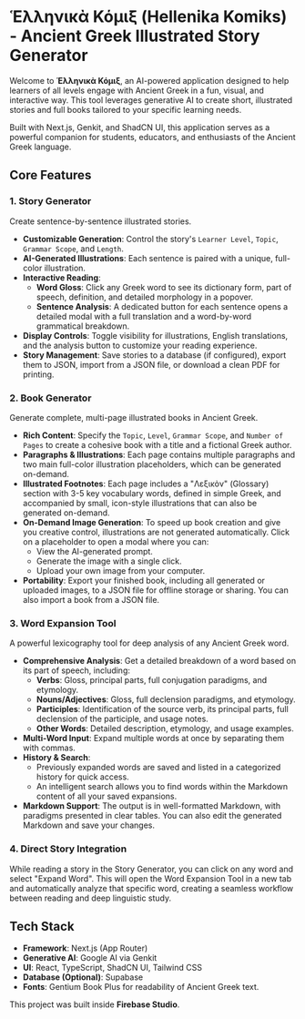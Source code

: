 # Ἑλληνικὰ Κόμιξ (Hellenika Komiks) - Ancient Greek Illustrated Story Generator

Welcome to **Ἑλληνικὰ Κόμιξ**, an AI-powered application designed to help learners of all levels engage with Ancient Greek in a fun, visual, and interactive way. This tool leverages generative AI to create short, illustrated stories and full books tailored to your specific learning needs.

Built with Next.js, Genkit, and ShadCN UI, this application serves as a powerful companion for students, educators, and enthusiasts of the Ancient Greek language.

## Core Features

### 1. Story Generator
Create sentence-by-sentence illustrated stories.
- **Customizable Generation**: Control the story's `Learner Level`, `Topic`, `Grammar Scope`, and `Length`.
- **AI-Generated Illustrations**: Each sentence is paired with a unique, full-color illustration.
- **Interactive Reading**:
    - **Word Gloss**: Click any Greek word to see its dictionary form, part of speech, definition, and detailed morphology in a popover.
    - **Sentence Analysis**: A dedicated button for each sentence opens a detailed modal with a full translation and a word-by-word grammatical breakdown.
- **Display Controls**: Toggle visibility for illustrations, English translations, and the analysis button to customize your reading experience.
- **Story Management**: Save stories to a database (if configured), export them to JSON, import from a JSON file, or download a clean PDF for printing.

### 2. Book Generator
Generate complete, multi-page illustrated books in Ancient Greek.
- **Rich Content**: Specify the `Topic`, `Level`, `Grammar Scope`, and `Number of Pages` to create a cohesive book with a title and a fictional Greek author.
- **Paragraphs & Illustrations**: Each page contains multiple paragraphs and two main full-color illustration placeholders, which can be generated on-demand.
- **Illustrated Footnotes**: Each page includes a "Λεξικὸν" (Glossary) section with 3-5 key vocabulary words, defined in simple Greek, and accompanied by small, icon-style illustrations that can also be generated on-demand.
- **On-Demand Image Generation**: To speed up book creation and give you creative control, illustrations are not generated automatically. Click on a placeholder to open a modal where you can:
    - View the AI-generated prompt.
    - Generate the image with a single click.
    - Upload your own image from your computer.
- **Portability**: Export your finished book, including all generated or uploaded images, to a JSON file for offline storage or sharing. You can also import a book from a JSON file.

### 3. Word Expansion Tool
A powerful lexicography tool for deep analysis of any Ancient Greek word.
- **Comprehensive Analysis**: Get a detailed breakdown of a word based on its part of speech, including:
    - **Verbs**: Gloss, principal parts, full conjugation paradigms, and etymology.
    - **Nouns/Adjectives**: Gloss, full declension paradigms, and etymology.
    - **Participles**: Identification of the source verb, its principal parts, full declension of the participle, and usage notes.
    - **Other Words**: Detailed description, etymology, and usage examples.
- **Multi-Word Input**: Expand multiple words at once by separating them with commas.
- **History & Search**:
    - Previously expanded words are saved and listed in a categorized history for quick access.
    - An intelligent search allows you to find words within the Markdown content of all your saved expansions.
- **Markdown Support**: The output is in well-formatted Markdown, with paradigms presented in clear tables. You can also edit the generated Markdown and save your changes.

### 4. Direct Story Integration
While reading a story in the Story Generator, you can click on any word and select "Expand Word". This will open the Word Expansion Tool in a new tab and automatically analyze that specific word, creating a seamless workflow between reading and deep linguistic study.

## Tech Stack
- **Framework**: Next.js (App Router)
- **Generative AI**: Google AI via Genkit
- **UI**: React, TypeScript, ShadCN UI, Tailwind CSS
- **Database (Optional)**: Supabase
- **Fonts**: Gentium Book Plus for readability of Ancient Greek text.

This project was built inside **Firebase Studio**.
